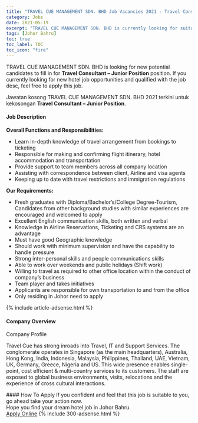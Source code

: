 ```yaml
---
title: "TRAVEL CUE MANAGEMENT SDN. BHD Job Vacancies 2021 - Travel Consultant – Junior Position" 
category: Jobs 
date: 2021-05-19 
excerpt: "TRAVEL CUE MANAGEMENT SDN. BHD is currently looking for suitable person to fill in the Travel Consultant – Junior Position which positioned at Johor Bahru" 
tags: [Johor Bahru] 
toc: true 
toc_label: TOC 
toc_icon: "fire" 
--- 
```


<p>TRAVEL CUE MANAGEMENT SDN. BHD is looking for new potential candidates to fill in for <b>Travel Consultant – Junior Position</b> position. If you currently looking for new hotel job opportunities and qualified with the job desc, feel free to apply this job.
</p>Jawatan kosong TRAVEL CUE MANAGEMENT SDN. BHD 2021 terkini untuk kekosongan <b>Travel Consultant – Junior Position</b>. 
<div><div><h4>Job Description</h4></div><div><div><span><div><p><strong>Overall Functions and Responsibilities:</strong></p><ul><li>Learn in-depth knowledge of travel arrangement from bookings to ticketing</li><li>Responsible for making and confirming flight itinerary, hotel accommodation and transportation</li><li>Provide support to team members across all company location</li><li>Assisting with correspondence between client, Airline and visa agents</li><li>Keeping up to date with travel restrictions and immigration regulations</li></ul><p><strong>Our Requirements:</strong></p><ul><li>Fresh graduates with Diploma/Bachelor&#8217;s/College Degree-Tourism, Candidates from other background studies with similar experiences are encouraged and welcomed to apply</li><li>Excellent English communication skills, both written and verbal</li><li>Knowledge in Airline Reservations, Ticketing and CRS systems are an advantage</li><li>Must have good Geographic knowledge</li><li>Should work with minimum supervision and have the capability to handle pressure</li><li>Strong inter-personal skills and people communications skills</li><li>Able to work over weekends and public holidays (Shift work)</li><li>Willing to travel as required to other office location within the conduct of company&#8217;s business</li><li>Team player and takes initiatives</li><li>Applicants are responsible for own transportation to and from the office</li><li>Only residing in Johor need to apply</li></ul></div></span></div></div></div> 
{% include article-adsense.html %} 
<div><div><h4>Company Overview</h4></div><div><div><span><div><p>Company Profile</p><p>Travel Cue has strong inroads into Travel, IT and Support Services. The conglomerate operates in Singapore (as the main headquarters), Australia, Hong Kong, India, Indonesia, Malaysia, Philippines, Thailand, UAE, Vietnam, UK, Germany, Greece, Nigeria and US. This wide presence enables single-point, cost efficient &amp; multi-country services to its customers. The staff are exposed to global business environments, visits, relocations and the experience of cross cultural interactions.</p></div></span></div></div></div> 
#### How To Apply 
If you confident and feel that this job is suitable to you, go ahead take your action now. <br/> 
Hope you find your dream hotel job in Johor Bahru. <br/> 
<a href="https://www.jobstreet.com.my/en/job/travel-consultant-junior-position-4570742?jobId=jobstreet-my-job-4570742" class="btn btn--info" target="_blank" rel="nofollow noopenner">Apply Online</a> 
{% include 300-adsense.html %} 